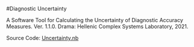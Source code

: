 #Diagnostic Uncertainty

A Software Tool for Calculating the Uncertainty of Diagnostic Accuracy Measures. Ver. 1.1.0. Drama: Hellenic Complex Systems Laboratory, 2021.

Source Code: [Uncertainty.nb](Uncertainty.nb)